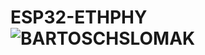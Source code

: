# ESP32-ETHPHY![BARTOSCHSLOMAK](https://github.com/andridge/ESP32-ETHPHY/assets/46260701/4cd466b8-4513-426c-a871-85a53a363f56)
